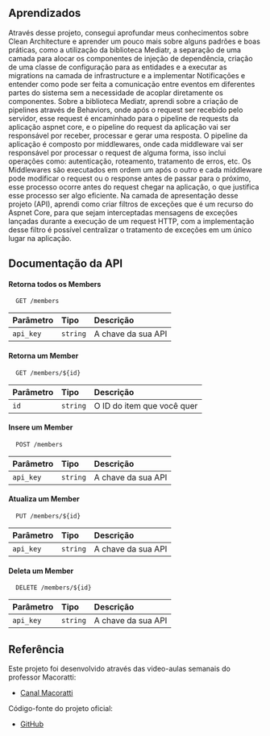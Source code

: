 
## Aprendizados

Através desse projeto, consegui aprofundar meus conhecimentos sobre Clean Architecture e aprender um pouco mais sobre alguns padrões e boas práticas, como a utilização da biblioteca Mediatr, a separação de uma camada para alocar os componentes de injeção de dependência, criação de uma classe de configuração para as entidades e a executar as migrations na camada de infrastructure e a implementar Notificações e entender como pode ser feita a comunicação entre eventos em diferentes partes do sistema sem a necessidade de acoplar diretamente os componentes. Sobre a biblioteca Mediatr, aprendi sobre a criação de pipelines através de Behaviors, onde após o request ser recebido pelo servidor, esse request é encaminhado para o pipeline de requests da aplicação aspnet core, e o pipeline do request  da aplicação vai ser responsável por receber, processar e gerar uma resposta. O pipeline da aplicação é composto por middlewares, onde cada middleware vai ser responsável por processar o request de alguma forma, isso inclui operações como: autenticação, roteamento, tratamento de erros, etc. Os Middlewares são executados em ordem um após o outro e cada middleware pode modificar o request ou o response antes de passar para o próximo, esse processo ocorre antes do request chegar na aplicação, o que justifica esse processo ser algo eficiente. Na camada de apresentação desse projeto (API), aprendi como criar  filtros de exceções que é um recurso do Aspnet Core, para que sejam interceptadas mensagens de exceções lançadas durante a execução de um request HTTP, com a implementação desse filtro é possível centralizar o tratamento de exceções em um único lugar na aplicação.


## Documentação da API

#### Retorna todos os Members

```http
  GET /members
```

| Parâmetro   | Tipo       | Descrição                           |
| :---------- | :--------- | :---------------------------------- |
| `api_key` | `string` |  A chave da sua API |

#### Retorna um Member

```http
  GET /members/${id}
```

| Parâmetro   | Tipo       | Descrição                                   |
| :---------- | :--------- | :------------------------------------------ |
| `id`      | `string` |  O ID do item que você quer |

#### Insere um Member

```http
  POST /members
```
| Parâmetro   | Tipo       | Descrição                           |
| :---------- | :--------- | :---------------------------------- |
| `api_key` | `string` |  A chave da sua API |

#### Atualiza um Member

```http
  PUT /members/${id}
```
| Parâmetro   | Tipo       | Descrição                           |
| :---------- | :--------- | :---------------------------------- |
| `api_key` | `string` |  A chave da sua API |

#### Deleta um Member

```http
  DELETE /members/${id}
```
| Parâmetro   | Tipo       | Descrição                           |
| :---------- | :--------- | :---------------------------------- |
| `api_key` | `string` |  A chave da sua API |


## Referência
Este projeto foi desenvolvido através das video-aulas semanais do professor Macoratti:
 - [Canal Macoratti](https://www.youtube.com/watch?v=xnbLwL_OzNE&t=6s)

Código-fonte do projeto oficial: 
 - [GitHub](https://github.com/macoratti/CleanArch_CQRS_MediatR)


